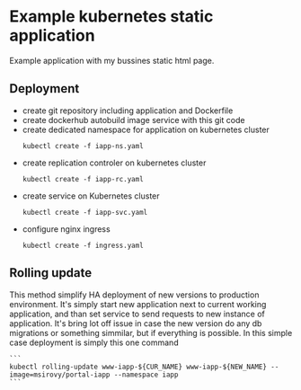 Example kubernetes static application
=====================================

Example application with my bussines static html page. 


Deployment
----------
  - create git repository including application and Dockerfile
  - create dockerhub autobuild image service with this git code
  - create dedicated namespace for application on kubernetes cluster
    ```
    kubectl create -f iapp-ns.yaml
    ```
  - create replication controler on kubernetes cluster
    ```
    kubectl create -f iapp-rc.yaml
    ```
  - create service on Kubernetes cluster
    ```
    kubectl create -f iapp-svc.yaml
    ```
  - configure nginx ingress
    ```
    kubectl create -f ingress.yaml
    ```




Rolling update
--------------
This method simplify HA deployment of new versions to production environment. It's simply start new application next to current working application, and than set service to send requests to new instance of application. It's bring lot off issue in case the new version do any db migrations or something simmilar, but if everything is possible. In this simple case deployment is simply this one command

    ```
    kubectl rolling-update www-iapp-${CUR_NAME} www-iapp-${NEW_NAME} --image=msirovy/portal-iapp --namespace iapp
    ```



